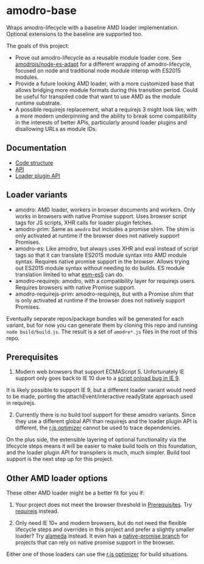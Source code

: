 # amodro-base

Wraps amodro-lifecycle with a baseline AMD loader implementation. Optional extensions to the baseline are supported too.

The goals of this project:

* Prove out amodro-lifecycle as a reusable module loader core. See [amodrojs/node-es-adapt](https://github.com/amodrojs/node-es-adapt) for a different wrapping of amodro-lifecycle, focused on node and traditional node module interop with ES2015 modules.
* Provide a future looking AMD loader, with a more customized base that allows bridging more module formats during this transition period. Could be useful for transpiled code that want to use AMD as the module runtime substrate.
* A possible requirejs replacement, what a requirejs 3 might look like, with a more modern underpinning and the ability to break some compatibility in the interests of better APIs, particularly around loader plugins and disallowing URLs as module IDs.

## Documentation

* [Code structure](https://github.com/amodrojs/amodro-base/blob/master/docs/structure.md)
* [API](https://github.com/amodrojs/amodro-base/blob/master/docs/api.md)
* [Loader plugin API](https://github.com/amodrojs/amodro-base/blob/master/docs/loader-plugin-api.md)

## Loader variants

* amodro: AMD loader, workers in browser documents and workers. Only works in browsers with native Promise support. Uses browser script tags for JS scripts, XHR calls for loader plugin fetches.
* amodro-prim: Same as `amodro` but includes a promise shim. The shim is only activated at runtime if the browser does not natively support Promises.
* amodro-es: Like amodro, but always uses XHR and eval instead of script tags so that it can translate ES2015 module syntax into AMD module syntax. Requires native promise support in the browser. Allows trying out ES2015 module syntax without needing to do builds. ES module translation limited to what [esm-es5](https://github.com/jrburke/esm-es5) can do.
* amodro-requirejs: amodro, with a compatibility layer for requirejs users. Requires browsers with native Promise support.
* amodro-requirejs-prim: amodro-requirejs, but with a Promise shim that is only activated at runtime if the browser does not natively support Promises.

Eventually separate repos/package bundles will be generated for each variant, but for now you can generate them by cloning this repo and running `node build/build.js`. The result is a set of `amodro*.js` files in the root of this repo.

## Prerequisites

1) Modern web browsers that support ECMAScript 5. Unfortunately IE support only goes back to IE 10 due to a [script onload bug in IE 9](https://connect.microsoft.com/IE/feedback/details/648057/script-onload-event-is-not-fired-immediately-after-script-execution).

It is likely possible to support IE 9, but a different loader variant would need to be made, porting the attachEvent/interactive readyState approach used in requirejs.

2) Currently there is no build tool support for these amodro variants. Since they use a different global API than requirejs and the loader plugin API is different, the [r.js optimizer](http://requirejs.org/docs/optimization.html) cannot be used to trace dependencies.

On the plus side, the extensible layering of optional functionality via the lifecycle steps means it will be easier to make build tools on this foundation, and the loader plugin API for transpilers is much, much simpler. Build tool support is the next step up for this project.

## Other AMD loader options

These other AMD loader might be a better fit for you if:

1) Your project does not meet the browser threshold in [Prerequisites](#prerequisites). Try [requirejs](https://github.com/jrburke/requirejs) instead.

2) Only need IE 10+ and modern browsers, but do not need the flexible lifecycle steps and overrides in this project and prefer a slightly smaller loader? Try [alameda](https://github.com/requirejs/alameda) instead. It even has a [native-promise branch](https://github.com/requirejs/alameda/tree/native-promise) for projects that can rely on native promise support in the browser.

Either one of those loaders can use the [r.js optimizer](http://requirejs.org/docs/optimization.html) for build situations.

